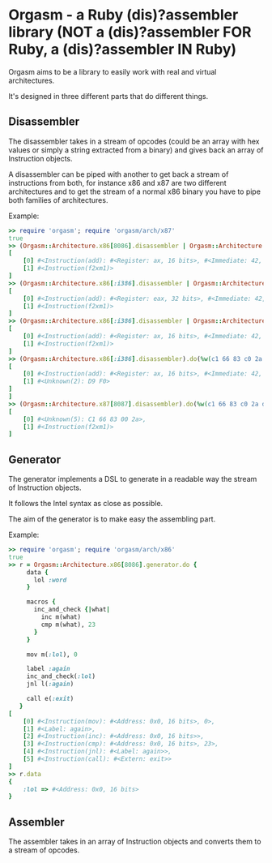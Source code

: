 Orgasm - a Ruby (dis)?assembler library (NOT a (dis)?assembler FOR Ruby, a (dis)?assembler IN Ruby)
===================================================================================================
Orgasm aims to be a library to easily work with real and virtual architectures.

It's designed in three different parts that do different things.

Disassembler
------------
The disassembler takes in a stream of opcodes (could be an array with hex values or simply a string extracted from
a binary) and gives back an array of Instruction objects.

A disassembler can be piped with another to get back a stream of instructions from both, for instance x86 and x87 are
two different architectures and to get the stream of a normal x86 binary you have to pipe both families of architectures.

Example:

```ruby
>> require 'orgasm'; require 'orgasm/arch/x87'
true
>> (Orgasm::Architecture.x86[8086].disassembler | Orgasm::Architecture.x87[8087].disassembler).do(%w(c1 83 c0 2a d9 f0))
[
    [0] #<Instruction(add): #<Register: ax, 16 bits>, #<Immediate: 42, 8 bits>>,
    [1] #<Instruction(f2xm1)>
]
>> (Orgasm::Architecture.x86[:i386].disassembler | Orgasm::Architecture.x87[8087].disassembler).do(%w(c1 83 c0 2a d9 f0))
[
    [0] #<Instruction(add): #<Register: eax, 32 bits>, #<Immediate: 42, 8 bits>>,
    [1] #<Instruction(f2xm1)>
]
>> (Orgasm::Architecture.x86[:i386].disassembler | Orgasm::Architecture.x87[8087].disassembler).do(%w(c1 66 83 c0 2a d9 f0))
[
    [0] #<Instruction(add): #<Register: ax, 16 bits>, #<Immediate: 42, 8 bits>>,
    [1] #<Instruction(f2xm1)>
]
>> (Orgasm::Architecture.x86[:i386].disassembler).do(%w(c1 66 83 c0 2a d9 f0))
[
    [0] #<Instruction(add): #<Register: ax, 16 bits>, #<Immediate: 42, 8 bits>>,
    [1] #<Unknown(2): D9 F0>
]
]
>> (Orgasm::Architecture.x87[8087].disassembler).do(%w(c1 66 83 c0 2a d9 f0))
[
    [0] #<Unknown(5): C1 66 83 00 2a>,
    [1] #<Instruction(f2xm1)>
]
```

Generator
---------
The generator implements a DSL to generate in a readable way the stream of Instruction objects.

It follows the Intel syntax as close as possible.

The aim of the generator is to make easy the assembling part.

Example:

```ruby
>> require 'orgasm'; require 'orgasm/arch/x86'
true
>> r = Orgasm::Architecture.x86[8086].generator.do {
     data {
       lol :word
     }

     macros {
       inc_and_check {|what|
         inc m(what)
         cmp m(what), 23
       }
     }

     mov m(:lol), 0

     label :again
     inc_and_check(:lol)
     jnl l(:again)

     call e(:exit)
   }
[
    [0] #<Instruction(mov): #<Address: 0x0, 16 bits>, 0>,
    [1] #<Label: again>,
    [2] #<Instruction(inc): #<Address: 0x0, 16 bits>>,
    [3] #<Instruction(cmp): #<Address: 0x0, 16 bits>, 23>,
    [4] #<Instruction(jnl): #<Label: again>>,
    [5] #<Instruction(call): #<Extern: exit>>
]
>> r.data
{
    :lol => #<Address: 0x0, 16 bits>
}
```

Assembler
---------
The assembler takes in an array of Instruction objects and converts them to a stream of opcodes.

